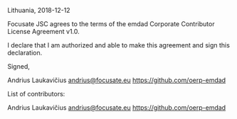 Lithuania, 2018-12-12

Focusate JSC agrees to the terms of the emdad Corporate Contributor License
Agreement v1.0.

I declare that I am authorized and able to make this agreement and sign this
declaration.

Signed,

Andrius Laukavičius andrius@focusate.eu https://github.com/oerp-emdad

List of contributors:

Andrius Laukavičius andrius@focusate.eu https://github.com/oerp-emdad
